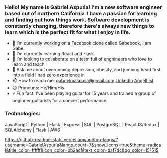 ### Hello! My name is Gabriel Aspuria! I'm a new software engineer based out of northern California. I have a passion for learning and finding out how things work. Software development is constantly changing, therefore there's always new things to learn which is the perfect fit for what I enjoy in life.

- 🔭 I’m currently working on a Facebook clone called Gabebook, I am Gabe.
- 🌱 I’m currently learning React and Flask.
- 👯 I’m looking to collaborate on a team full of engnineers who love to learn and teach 
- 💬 Ask me about overcoming depression, obesity, and jumping head first into a field I had zero experience in.
- 📫 How to reach me:  gabrielmaspuria@gmail.com [LinkedIn](https://www.linkedin.com/in/gabriel-aspuria-032398226/) [AngelList](https://angel.co/u/gabriel-aspuria)
- 😄 Pronouns: He/Him/His
- ⚡ Fun fact: I've been playing guitar for 15 years and trained a group of beginner guitarists for a concert performance.

### Technologies:
JavaScript | Python | Flask | Express | SQL | PostgreSQL | ReactJS/Redux | SQLAlchemy | Flask | AWS

<img>https://github-readme-stats.vercel.app/api/top-langs/?username=GabrielAspuria&langs_count=7&show_icons=true&theme=radical&title_color=ffffff&icon_color=bb2acf&text_color=daf7dc&bg_color=151515</img>


<!--
**GabrielAspuria/GabrielAspuria** is a ✨ _special_ ✨ repository because its `README.md` (this file) appears on your GitHub profile.

Here are some ideas to get you started:

- 🔭 I’m currently working on ...
- 🌱 I’m currently learning ...
- 👯 I’m looking to collaborate on ...
- 🤔 I’m looking for help with ...
- 💬 Ask me about ...
- 📫 How to reach me: ...
- 😄 Pronouns: ...
- ⚡ Fun fact: ...
-->
